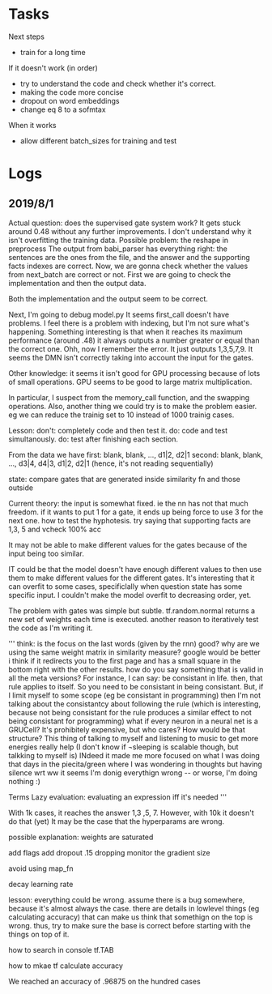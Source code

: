 # Tasks
Next steps
* train for a long time

If it doesn't work (in order)
* try to understand the code and check whether it's correct.
* making the code more concise
* dropout on word embeddings
* change eq 8 to a sofmtax

When it works
* allow different batch_sizes for training and test

# Logs
## 2019/8/1
Actual question: does the supervised gate system work?
It gets stuck around 0.48 without any further improvements. I don't understand why it isn't overfitting the training data.
Possible problem: the reshape in preprocess
The output from babi_parser has everything right: the sentences are the ones from the file, and the answer and the supporting facts indexes are correct.
Now, we are gonna check whether the values from next_batch are correct or not. First we are going to check the implementation and then the output data.

Both the implementation and the output seem to be correct.

Next, I'm going to debug model.py
It seems first_call doesn't have problems.
I feel there is a problem with indexing, but I'm not sure what's happening. Something interesting is that when it reaches its maximum performance (around .48) it always outputs a number greater or equal than the correct one.  Ohh, now I remember the error. It just outputs 1,3,5,7,9. It seems the DMN isn't correctly taking into account the input for the gates.

Other knowledge: it seems it isn't good for GPU processing because of lots of small operations. GPU seems to be good to large matrix multiplication.

In particular, I suspect from the memory_call function, and the swapping operations.
Also, another thing we could try is to make the problem easier. eg we can reduce the trainig set to 10 instead of 1000 trainig cases.


Lesson: don't: completely code and then test it. do: code and test simultanously. do: test after finishing each section.

From the data we have
first: blank, blank, ..., d1|2, d2|1
second: blank, blank, ..., d3|4, d4|3, d1|2, d2|1 (hence, it's not reading sequentially)

state: compare gates that are generated inside similarity fn and those outside

Current theory: the input is somewhat fixed. ie the nn has not that much freedom. if it wants to put 1 for a gate, it ends up being force to use 3 for the next one. how to test the hyphotesis. try saying that supporting facts are 1,3, 5 and vcheck 100% acc

It may not be able to make different values for the gates because of the input being too similar.

IT could be that the model doesn't have enough different values to then use them to make different values for the different gates. It's interesting that it can overfit to some cases, specificlally when question state has some specific input. I couldn't make the model overfit to decreasing order, yet.

The problem with gates was simple but subtle. tf.random.normal returns a new set of weights each time is executed. another reason to iteratively test the code as I'm writing it.



'''
think: is the focus on the last words (given by the rnn) good?
why are we using the same weight matrix in similarity measure?
google would be better i think if it redirects you to the first page and has a small square in the bottom right with the other results.
how do you say something that is valid in all the meta versions? For instance, I can say: be consistant in life. then, that rule applies to itself. So you need to be consistant in being consistant. But, if I limit myself to some scope (eg be consistant in programming) then I'm not talking about the consistantcy about following the rule (which is interesting, because not being consistant for the rule produces a similar effect to not being consistant for programming)
what if every neuron in a neural net is a GRUCell? It's prohibitely expensive, but who cares? How would be that structure?
This thing of talking to myself and listening to music to get more energies really help (I don't know if ¬sleeping is scalable though, but talkking to myself is) INdeed it made me more focused on what I was doing that days in the piecita/green where I was wondering in thoughts but having silence
wrt ww it seems I'm donig everythign wrong -- or worse, I'm doing nothing :)

Terms
Lazy evaluation: evaluating an expression iff it's needed
'''

With 1k cases, it reaches the answer 1,3 ,5, 7. However, with 10k it doesn't do that (yet)
It may be the case that the hyperparams are wrong.

possible explanation: weights are saturated

add flags
add dropout .15 dropping
monitor the gradient size

avoid using map_fn

decay learning rate

lesson: everything could be wrong. assume there is a bug somewhere, because it's almost always the case. there are details in lowlevel things (eg calculating accuracy) that can make us think that somethign on the top is wrong. thus, try to make sure the base is correct before starting with the things on top of it.

how to search in console tf.TAB

how to mkae tf calculate accuracy

We reached an accuracy of .96875 on the hundred cases

